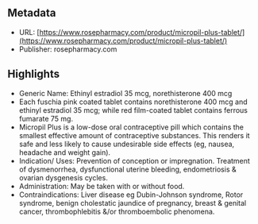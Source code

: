 ## Metadata
* URL: [https://www.rosepharmacy.com/product/micropil-plus-tablet/](https://www.rosepharmacy.com/product/micropil-plus-tablet/)
* Publisher: rosepharmacy.com


## Highlights
* Generic Name: Ethinyl estradiol 35 mcg, norethisterone 400 mcg
* Each fuschia pink coated tablet contains norethisterone 400 mcg and ethinyl estradiol 35 mcg; while red film-coated tablet contains ferrous fumarate 75 mg.
* Micropil Plus is a low-dose oral contraceptive pill which contains the smallest effective amount of contraceptive substances. This renders it safe and less likely to cause undesirable side effects (eg, nausea, headache and weight gain).
* Indication/ Uses: Prevention of conception or impregnation. Treatment of dysmenorrhea, dysfunctional uterine bleeding, endometriosis & ovarian dysgenesis cycles.
* Administration: May be taken with or without food.
* Contraindications: Liver disease eg Dubin-Johnson syndrome, Rotor syndrome, benign cholestatic jaundice of pregnancy, breast & genital cancer, thrombophlebitis &/or thromboembolic phenomena.
